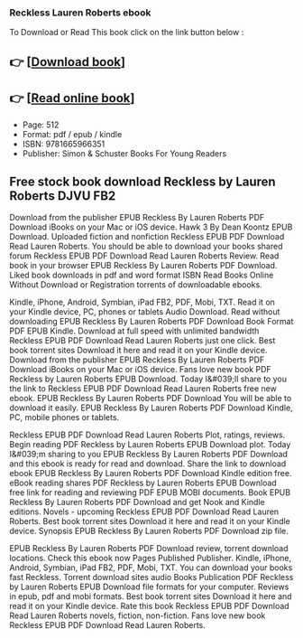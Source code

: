 ### Reckless Lauren Roberts ebook

To Download or Read This book click on the link button below :

## 👉  [**[Download book](http://ebooksharez.info/download.php?group=book&from=github.com&id=697368&lnk=1063 "Download book")**]

## 👉  [**[Read online book](http://ebooksharez.info/download.php?group=book&from=github.com&id=697368&lnk=1063 "Read online book")**]


* Page: 512
* Format: pdf / epub / kindle
* ISBN: 9781665966351
* Publisher: Simon &amp; Schuster Books For Young Readers



## Free stock book download Reckless by Lauren Roberts DJVU FB2


Download from the publisher EPUB Reckless By Lauren Roberts PDF Download iBooks on your Mac or iOS device. Hawk 3 By Dean Koontz EPUB Download. Uploaded fiction and nonfiction Reckless EPUB PDF Download Read Lauren Roberts. You should be able to download your books shared forum Reckless EPUB PDF Download Read Lauren Roberts Review. Read book in your browser EPUB Reckless By Lauren Roberts PDF Download. Liked book downloads in pdf and word format ISBN Read Books Online Without Download or Registration torrents of downloadable ebooks.

Kindle, iPhone, Android, Symbian, iPad FB2, PDF, Mobi, TXT. Read it on your Kindle device, PC, phones or tablets Audio Download. Read without downloading EPUB Reckless By Lauren Roberts PDF Download Book Format PDF EPUB Kindle. Download at full speed with unlimited bandwidth Reckless EPUB PDF Download Read Lauren Roberts just one click. Best book torrent sites Download it here and read it on your Kindle device. Download from the publisher EPUB Reckless By Lauren Roberts PDF Download iBooks on your Mac or iOS device. Fans love new book PDF Reckless by Lauren Roberts EPUB Download. Today I&amp;#039;ll share to you the link to Reckless EPUB PDF Download Read Lauren Roberts free new ebook. EPUB Reckless By Lauren Roberts PDF Download You will be able to download it easily. EPUB Reckless By Lauren Roberts PDF Download Kindle, PC, mobile phones or tablets.

Reckless EPUB PDF Download Read Lauren Roberts Plot, ratings, reviews. Begin reading PDF Reckless by Lauren Roberts EPUB Download plot. Today I&amp;#039;m sharing to you EPUB Reckless By Lauren Roberts PDF Download and this ebook is ready for read and download. Share the link to download ebook EPUB Reckless By Lauren Roberts PDF Download Kindle edition free. eBook reading shares PDF Reckless by Lauren Roberts EPUB Download free link for reading and reviewing PDF EPUB MOBI documents. Book EPUB Reckless By Lauren Roberts PDF Download and get Nook and Kindle editions. Novels - upcoming Reckless EPUB PDF Download Read Lauren Roberts. Best book torrent sites Download it here and read it on your Kindle device. Synopsis EPUB Reckless By Lauren Roberts PDF Download zip file.

EPUB Reckless By Lauren Roberts PDF Download review, torrent download locations. Check this ebook now Pages Published Publisher. Kindle, iPhone, Android, Symbian, iPad FB2, PDF, Mobi, TXT. You can download your books fast Reckless. Torrent download sites audio Books Publication PDF Reckless by Lauren Roberts EPUB Download file formats for your computer. Reviews in epub, pdf and mobi formats. Best book torrent sites Download it here and read it on your Kindle device. Rate this book Reckless EPUB PDF Download Read Lauren Roberts novels, fiction, non-fiction. Fans love new book Reckless EPUB PDF Download Read Lauren Roberts.





